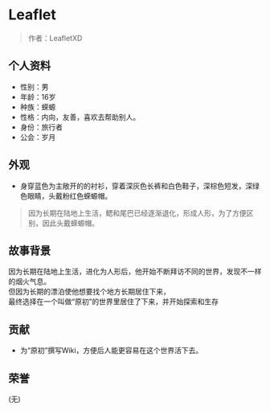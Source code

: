 # Leaflet
>作者：LeafletXD
## 个人资料
* 性别：男
* 年龄：16岁
* 种族：蝾螈
* 性格：内向，友善，喜欢去帮助别人。
* 身份：旅行者
* 公会：岁月
## 外观
* 身穿蓝色为主敞开的的衬衫，穿着深灰色长裤和白色鞋子，深棕色短发，深绿色眼睛，头戴粉红色蝾螈帽。
>因为长期在陆地上生活，鳃和尾巴已经逐渐退化，形成人形，为了方便区别，因此头戴蝾螈帽。
## 故事背景
因为长期在陆地上生活，进化为人形后，他开始不断拜访不同的世界，发现不一样的烟火气息。<br/>
但因为长期的漂泊使他想要找个地方长期居住下来，<br/>
最终选择在一个叫做“原初”的世界里居住了下来，并开始探索和生存
## 贡献
* 为“原初”撰写Wiki，方便后人能更容易在这个世界活下去。
## 荣誉
(无)
